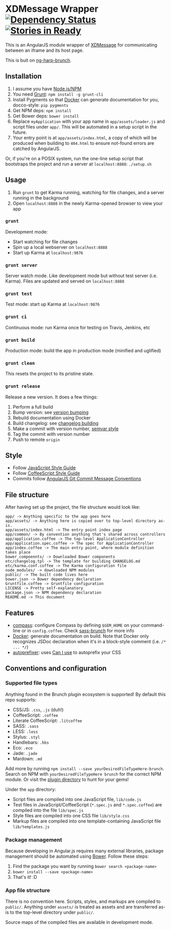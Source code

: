 # XDMessage Wrapper <br/>[![Dependency Status](https://david-dm.org/kenhkan/angular-xdmessage.png)](https://david-dm.org/kenhkan/angular-xdmessage) [![Stories in Ready](https://badge.waffle.io/kenhkan/angular-xdmessage.png)](http://waffle.io/kenhkan/angular-xdmessage)

This is an AngularJS module wrapper of
[XDMessage](https://github.com/chute/xdmessage) for communicating between an
iframe and its host page.

This is buit on [ng-harp-brunch](https://github.com/kenhkan/ng-harp-brunch).


## Installation

1. I assume you have [Node.js/NPM](http://nodejs.org/)
2. You need [Grunt](http://gruntjs.com/): `npm install -g grunt-cli`
3. Install Pygments so that [Docker](https://github.com/jbt/docker) can
   generate documentation for you, docco-style: `pip pygments`
4. Get NPM deps: `npm install`
5. Get Bower deps: `bower install`
6. Replace `myApplication` with your app name in `app/assets/loader.js` and
   script files under `app/`. This will be automated in a setup script in the
   future.
7. Your entry point is at `app/assets/index.html`, a copy of which will be
   produced when building to `404.html` to ensure not-found errors are catched by
   AngularJS.

Or, if you're on a POSIX system, run the one-line setup script that bootstraps
the project and run a server at `localhost:8888`: `./setup.sh`


## Usage

1. Run `grunt` to get Karma running, watching for file changes, and a server
   running in the background
2. Open `localhost:8888` in the newly Karma-opened browser to view your app

### `grunt`

Development mode:

* Start watching for file changes
* Spin up a local webserver on `localhost:8888`
* Start up Karma at `localhost:9876`

### `grunt server`

Server watch mode. Like development mode but without test server (i.e.
Karma). Files are updated and served on `localhost:8888`

### `grunt test`

Test mode: start up Karma at `localhost:9876`

### `grunt ci`

Continuous mode: run Karma once for testing on Travis, Jenkins, etc

### `grunt build`

Production mode: build the app in production mode (minified and uglified)

### `grunt clean`

This resets the project to its pristine state.

### `grunt release`

Release a new version. It does a few things:

1. Perform a full build
2. Bump version: see [version bumping](https://github.com/vojtajina/grunt-bump)
3. Rebuild documentation using Docker
4. Build changelog: see [changelog
   building](https://github.com/btford/grunt-conventional-changelog)
5. Make a commit with version number, [semvar style](http://semver.org/)
6. Tag the commit with version number
7. Push to remote `origin`


## Style

* Follow [JavaScript Style
  Guide](http://google-styleguide.googlecode.com/svn/trunk/javascriptguide.xml)
* Follow [CoffeeScript Style
  Guide](https://github.com/polarmobile/coffeescript-style-guide)
* Commits follow [AngularJS Git Commit Message
  Conventions](https://docs.google.com/document/d/1QrDFcIiPjSLDn3EL15IJygNPiHORgU1_OOAqWjiDU5Y)


## File structure

After having set up the project, the file structure would look like:

    app/ -> Anything specific to the app goes here
    app/assets/ -> Anything here is copied over to top-level directory as-is.
    app/assets/index.html -> The entry point index page
    app/common/ -> By convention anything that's shared across controllers
    app/application.coffee -> The top-level ApplicationController
    app/application.spec.coffee -> The spec for ApplicationController
    app/index.coffee -> The main entry point, where module definition takes place
    bower_compoennts/ -> Downloaded Bower components
    etc/changelog.tpl -> The template for building CHANGELOG.md
    etc/karma.conf.coffee -> The Karma configuration file
    node_modules/ -> downloaded NPM modules
    public/ -> The built code lives here
    bower.json -> Bower dependency declaration
    Gruntfile.coffee -> Gruntfile configuration
    LICENSE -> Pretty self-explanatory
    package.json -> NPM dependency declaration
    README.md -> This document


## Features

* [compass](http://compass-style.org/): configure Compass by defining
  `$GEM_HOME` on your command-line or in `config.coffee`. Check
  [sass-brunch](https://github.com/brunch/sass-brunch#options) for more info
* [Docker](http://jbt.github.io/docker/): generate documentation on build. Note
  that Docker only recognizes JSDoc declaration when it's in a block-style
  comment (i.e. `/* ... */`)
* [autoprefixer](https://github.com/lydell/autoprefixer): uses [Can I
  use](http://caniuse.com) to autoprefix your CSS


## Conventions and configuration

### Supported file types

Anything found in the Brunch plugin ecosystem is supported! By default this
repo supports:

* CSS/JS: `.css`, `.js` (duh!)
* CoffeeScript: `.coffee`
* Literate CoffeeScript: `.litcoffee`
* SASS: `.sass`
* LESS: `.less`
* Stylus: `.styl`
* Handlebars: `.hbs`
* Eco: `.eco`
* Jade: `.jade`
* Mardown: `.md`

Add more by running `npm install --save yourDesiredFileTypeHere-brunch`.
Search on NPM with `yourDesiredFileTypeHere brunch` for the correct NPM module.
Or visit the [plugin directory](https://github.com/brunch/brunch/wiki/Plugins)
to hunt for your gems!

Under the `app` directory:

* Script files are compiled into one JavaScript file, `lib/code.js`
* Test files in JavaScript/CoffeeScript (`*.spec.js` and `*.spec.coffee`) are
  compiled into the file `lib/spec.js`
* Style files are compiled into one CSS file `lib/style.css`
* Markup files are compiled into one template-containing JavaScript file
  `lib/templates.js`

### Package management

Because developing in Angular.js requires many external libraries, package
management should be automated using [Bower](http://bower.io/). Follow these
steps:

1. Find the package you want by running `bower search <package-name>`
2. `bower install --save <package-name>`
3. That's it! :D

### App file structure

There is no convention here. Scripts, styles, and markups are compiled to
`public/`. Anything under `assets/` is treated as assets and are transferred
as-is to the top-level directory under `public/`.

Source maps of the compiled files are available in development mode.
